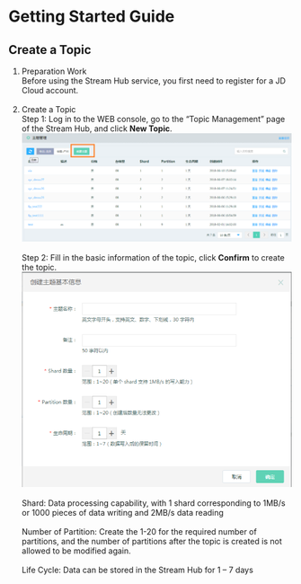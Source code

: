 # Getting Started Guide<br>
## Create a Topic<br>
1. Preparation Work<br>
Before using the Stream Hub service, you first need to register for a JD Cloud account. <br><br>
2. Create a Topic<br>
Step 1: Log in to the WEB console, go to the “Topic Management” page of the Stream Hub, and click **New Topic**. <br>
![创建主题](../../../../image/DataBus/db-004.png)<br><br>
Step 2: Fill in the basic information of the topic, click **Confirm** to create the topic. <br>
![填写信息](../../../../image/DataBus/db-005.png)<br><br>
Shard: Data processing capability, with 1 shard corresponding to 1MB/s or 1000 pieces of data writing and 2MB/s data reading<br><br>
Number of Partition: Create the 1-20 for the required number of partitions, and the number of partitions after the topic is created is not allowed to be modified again. <br><br>
Life Cycle: Data can be stored in the Stream Hub for 1 – 7 days<br>
